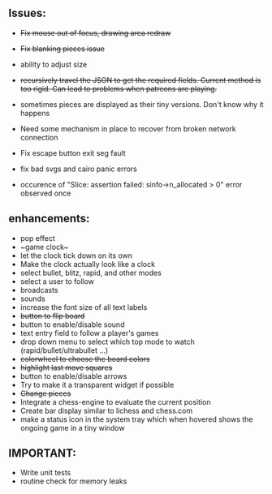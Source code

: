 ## Issues:

* ~~Fix mouse out of focus, drawing area redraw~~
* ~~Fix blanking pieces issue~~
* ability to adjust size
* ~~recursively travel the JSON to get the required fields. Current method is too rigid. Can lead to problems when patreons are playing.~~
* sometimes pieces are displayed as their tiny versions. Don't know why it happens
* Need some mechanism in place to recover from broken network connection
* Fix escape button exit seg fault
* fix bad svgs and cairo panic errors

* occurence of "Slice: assertion failed: sinfo->n_allocated > 0" error observed once

## enhancements:

* pop effect
* ~game clock~
* let the clock tick down on its own
* Make the clock actually look like a clock
* select bullet, blitz, rapid, and other modes
* select a user to follow
* broadcasts
* sounds
* increase the font size of all text labels
* ~~button to flip board~~
* button to enable/disable sound
* text entry field to follow a player's games
* drop down menu to select which top mode to watch (rapid/bullet/ultrabullet ...)
* ~~colorwheel to choose the board colors~~
* ~~highlight last move squares~~
* button to enable/disable arrows
* Try to make it a transparent widget if possible
* ~~Change pieces~~
* Integrate a chess-engine to evaluate the current position
* Create bar display similar to lichess and chess.com
* make a status icon in the system tray which when hovered shows the ongoing game in a tiny window

## IMPORTANT:
* Write unit tests
* routine check for memory leaks
